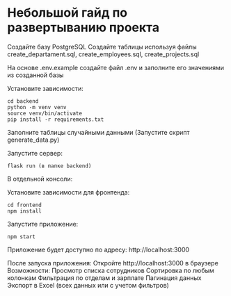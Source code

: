 # Небольшой гайд по развертыванию проекта

Создайте базу PostgreSQL
Создайте таблицы используя файлы create_departament.sql, create_employees.sql, create_projects.sql

На основе .env.example создайте файл .env и заполните его значениями из созданной базы

Установите зависимости:

    cd backend
    python -m venv venv
    source venv/bin/activate
    pip install -r requirements.txt

Заполните таблицы случайными данными (Запустите скрипт generate_data.py)

Запустите сервер: 

    flask run (в папке backend)

В отдельной консоли:

Установите зависимости для фронтенда:

    cd frontend
    npm install

Запустите приложение:

    npm start

Приложение будет доступно по адресу: http://localhost:3000

После запуска приложения:
    Откройте http://localhost:3000 в браузере
    Возможности:
        Просмотр списка сотрудников
        Сортировка по любым колонкам
        Фильтрация по отделам и зарплате
        Пагинация данных
        Экспорт в Excel (всех данных или с учетом фильтров)
